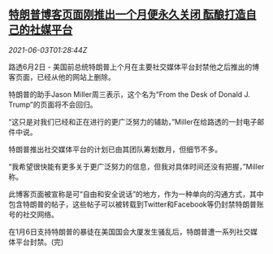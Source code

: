 <!--1622683863000-->
[特朗普博客页面刚推出一个月便永久关闭 酝酿打造自己的社媒平台](https://cn.reuters.com/article/trumpblog-page-shut-down-0603-idCNKCS2DF03O)
------

<div><i>2021-06-03T01:28:44Z</i></div><p>路透6月2日 - 美国前总统特朗普上个月在主要社交媒体平台封禁他之后推出的博客页面，已经从他的网站上删除。</p><p>特朗普的助手Jason Miller周三表示，这个名为“From the Desk of Donald J. Trump”的页面将不会回归。</p><p>“这只是对我们已经和正在进行的更广泛努力的辅助，”Miller在给路透的一封电子邮件中说。</p><p>特朗普推出社交媒体平台的计划已由其团队筹划数月，但细节不多。</p><p>“我希望很快能有更多关于更广泛努力的信息，但我对具体时间还没有把握，”Miller称。</p><p>此博客页面被宣称是可“自由和安全说话”的地方，作为一种单向的沟通方式，其中包含特朗普的帖子，这些帖子可以被转载到Twitter和Facebook等仍封禁特朗普账号的社交网络。</p><p>在1月6日支持特朗普的暴徒在美国国会大厦发生骚乱后，特朗普遭一系列社交媒体平台封禁。(完)</p>
